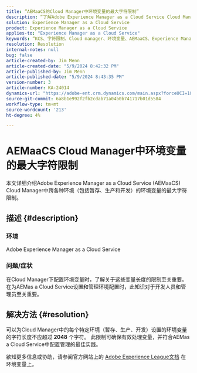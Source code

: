 ```yaml
---
title: “AEMaaCS的Cloud Manager中环境变量的最大字符限制”
description: “了解Adobe Experience Manager as a Cloud Service Cloud Manager中为环境变量设置的字符限制。”
solution: Experience Manager as a Cloud Service
product: Experience Manager as a Cloud Service
applies-to: "Experience Manager as a Cloud Service"
keywords: “KCS、字符限制、Cloud manager、环境变量、AEMaaCS、Experience Manager、Adobe Experience Manager as a Cloud Service”
resolution: Resolution
internal-notes: null
bug: false
article-created-by: Jim Menn
article-created-date: "5/9/2024 8:42:32 PM"
article-published-by: Jim Menn
article-published-date: "5/9/2024 8:43:35 PM"
version-number: 3
article-number: KA-24014
dynamics-url: "https://adobe-ent.crm.dynamics.com/main.aspx?forceUCI=1&pagetype=entityrecord&etn=knowledgearticle&id=4ec68fa3-440e-ef11-9f8a-6045bd006268"
source-git-commit: 6a8b1e992f2fb2cdab71a04b0b741717b01d5584
workflow-type: tm+mt
source-wordcount: '213'
ht-degree: 4%

---
```


# AEMaaCS Cloud Manager中环境变量的最大字符限制


本文详细介绍Adobe Experience Manager as a Cloud Service (AEMaaCS) Cloud Manager中跨各种环境（包括暂存、生产和开发）的环境变量的最大字符限制。

## 描述 {#description}


### 环境

Adobe Experience Manager as a Cloud Service



### 问题/症状

在Cloud Manager下配置环境变量时，了解关于这些变量长度的限制至关重要。 在为AEMas a Cloud Service设置和管理环境配置时，此知识对于开发人员和管理员至关重要。


## 解决方法 {#resolution}


可以为Cloud Manager中的每个特定环境（暂存、生产、开发）设置的环境变量的字符长度不应超过 <b>2048</b> 个字符。 此限制可确保有效处理变量，并符合AEMas a Cloud Service中配置管理的最佳实践。

欲知更多信息或协助，请参阅官方网站上的 [Adobe Experience League文档](https://experienceleague.adobe.com/en/docs/experience-manager-cloud-service/content/implementing/using-cloud-manager/environment-variables) 在环境变量上。
